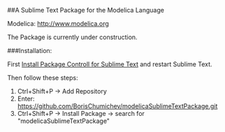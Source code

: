 ##A Sublime Text Package for the Modelica Language

Modelica: http://www.modelica.org

The Package is currently under construction. 

###Installation:

First [Install Package Controll for Sublime Text](https://packagecontrol.io/installation) and restart Sublime Text.

Then follow these steps:

1. Ctrl+Shift+P -> Add Repository
1. Enter: https://github.com/BorisChumichev/modelicaSublimeTextPackage.git 
1. Ctrl+Shift+P -> Install Package -> search for "modelicaSublimeTextPackage"
